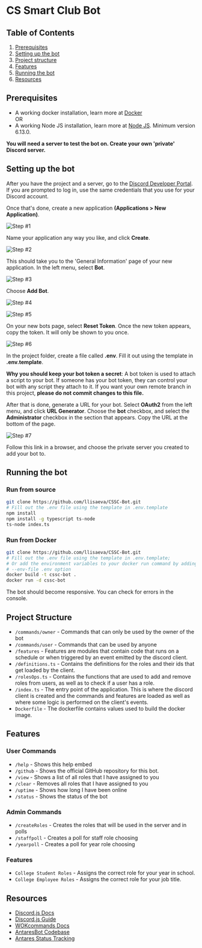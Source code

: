 # CS Smart Club Bot

## Table of Contents

1. [Prerequisites](#prerequisites)
2. [Setting up the bot](#setting-up-the-bot)
3. [Project structure](#project-structure)
4. [Features](#features)
5. [Running the bot](#running-the-bot)
6. [Resources](#resources)


## Prerequisites

- A working docker installation, learn more at [Docker](https://docs.docker.com/get-docker/)  
OR
- A working Node JS installation, learn more at [Node JS](https://nodejs.org/en/download/). Minimum version 6.13.0.

**You will need a server to test the bot on. Create your own 'private' Discord server.**

## Setting up the bot

After you have the project and a server, go to the [Discord Developer Portal](https://discord.com/developers/applications). If you are prompted to log in, use the same credentials that you use for your Discord account. 

Once that's done, create a new application **(Applications > New Application)**.

![Step #1](/demo/1.jpg)

Name your application any way you like, and click **Create**.

![Step #2](/demo/2.jpg)

This should take you to the 'General Information' page of your new application. In the left menu, select **Bot**.

![Step #3](/demo/3.jpg)

Choose **Add Bot**.

![Step #4](/demo/4.jpg)

![Step #5](/demo/5.jpg)

On your new bots page, select **Reset Token**. Once the new token appears, copy the token. It will only be shown to you once.

![Step #6](/demo/6.jpg)

In the project folder, create a file called **.env**.
Fill it out using the template in **.env.template**.

**Why you should keep your bot token a secret**:
A bot token is used to attach a script to your bot. If someone has your bot token, they can control your bot with any script they attach to it. If you want your own remote branch in this project, **please do not commit changes to this file.**

After that is done, generate a URL for your bot. Select **OAuth2** from the left menu, and click **URL Generator**. Choose the **bot** checkbox, and select the **Administrator** checkbox in the section that appears. Copy the URL at the bottom of the page.

![Step #7](/demo/7.jpg)

Follow this link in a browser, and choose the private server you created to add your bot to. 



## Running the bot

### Run from source

```bash
git clone https://github.com/llisaeva/CSSC-Bot.git
# Fill out the .env file using the template in .env.template
npm install
npm install -g typescript ts-node
ts-node index.ts
```

### Run from Docker

```bash
git clone https://github.com/llisaeva/CSSC-Bot.git
# Fill out the .env file using the template in .env.template;
# Or add the environment variables to your docker run command by adding the 
# --env-file .env option 
docker build -t cssc-bot .
docker run -d cssc-bot
```

The bot should become responsive. You can check for errors in the console.


## Project Structure

- `/commands/owner` - Commands that can only be used by the owner of the bot
- `/commands/user` - Commands that can be used by anyone
- `/features` - Features are modules that contain code that runs on a schedule or when triggered by an event emitted by the discord client.
- `/definitions.ts` - Contains the definitions for the roles and their ids that get loaded by the client.
- `/rolesOps.ts` - Contains the functions that are used to add and remove roles from users, as well as to check if a user has a role.
- `/index.ts` - The entry point of the application. This is where the discord client is created and the commands and features are loaded as well as where some logic is performed on the client's events.
- `Dockerfile` - The dockerfile contains values used to build the docker image.

## Features
### User Commands
- `/help` - Shows this help embed
- `/github` - Shows the official GitHub repository for this bot.
- `/view` - Shows a list of all roles that I have assigned to you
- `/clear` - Removes all roles that I have assigned to you
- `/uptime` - Shows how long I have been online
- `/status` - Shows the status of the bot
### Admin Commands
- `/createRoles` - Creates the roles that will be used in the server and in polls
- `/staffpoll` - Creates a poll for staff role choosing
- `/yearpoll` - Creates a poll for year role choosing

### Features
- `College Student Roles` - Assigns the correct role for your year in school.
- `College Employee Roles` - Assigns the correct role for your job title.


## Resources

 - [Discord.js Docs](https://discord.js.org/#/docs)
 - [Discord.js Guide](https://discordjs.guide/)
 - [WOKcommands Docs](https://docs.wornoffkeys.com/)
 - [AntaresBot Codebase](https://playantares.com/antaresbot)
 - [Antares Status Tracking](https://status.playantares.com/)